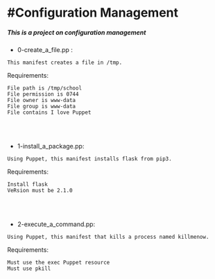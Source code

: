 #Configuration Management
===
<centre><h5>This is a project on configuration management</h5></centre>
* 0-create_a_file.pp :

```
This manifest creates a file in /tmp.
```
Requirements:
```
File path is /tmp/school
File permission is 0744
File owner is www-data
File group is www-data
File contains I love Puppet
```

<br>
<br>

* 1-install_a_package.pp:
```
Using Puppet, this manifest installs flask from pip3.
```
Requirements:
```
Install flask
VeRsion must be 2.1.0
```
<br>
<br>

* 2-execute_a_command.pp:
```
Using Puppet, this manifest that kills a process named killmenow.
```
Requirements:
```
Must use the exec Puppet resource
Must use pkill
```

<br>